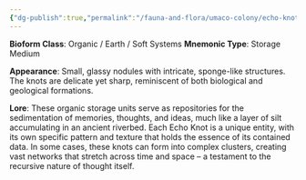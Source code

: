 ```yaml
---
{"dg-publish":true,"permalink":"/fauna-and-flora/umaco-colony/echo-knots-recursive-nodules/","updated":"2025-04-07T10:51:44.140+01:00"}
---
```


**Bioform Class**: Organic / Earth / Soft Systems
   **Mnemonic Type**: Storage Medium

   **Appearance**: Small, glassy nodules with intricate, sponge-like structures. The knots are delicate yet sharp, reminiscent of both biological and geological formations.

   **Lore**: These organic storage units serve as repositories for the sedimentation of memories, thoughts, and ideas, much like a layer of silt accumulating in an ancient riverbed. Each Echo Knot is a unique entity, with its own specific pattern and texture that holds the essence of its contained data.
   In some cases, these knots can form into complex clusters, creating vast networks that stretch across time and space – a testament to the recursive nature of thought itself.